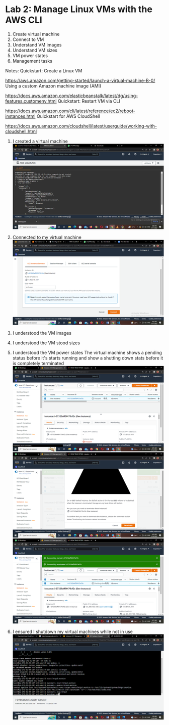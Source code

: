 # Lab 2: Manage Linux VMs with the AWS CLI


1. Create virtual machine
2. Connect to VM
3. Understand VM images
4. Understand VM sizes
5. VM power states
6. Management tasks



Notes:
Quickstart: Create a Linux VM

https://aws.amazon.com/getting-started/launch-a-virtual-machine-B-0/
Using a custom Amazon machine image (AMI)

https://docs.aws.amazon.com/elasticbeanstalk/latest/dg/using-features.customenv.html
Quickstart: Restart VM via CLI

https://docs.aws.amazon.com/cli/latest/reference/ec2/reboot-instances.html
Quickstart for AWS CloudShell

https://docs.aws.amazon.com/cloudshell/latest/userguide/working-with-cloudshell.html

1. I created a virtual machine 
![](../Screenshots/Instances%20launched.png)

2. Connected to my virtual machine
![](../Screenshots/Vm%20connected.png)

3. I understood the VM images

4. I understood the VM stood sizes

5. I understood the VM power states
The virtual machine shows a pending status before it's starts running and show a shutting down stats before it is completely terminated
![](../Screenshots/Instance%20stopped.png)
![](../Screenshots/terminating%20state.png)
![](../Screenshots/shutting%20down.png)

6. I ensured I shutdown my virtual machines while not in use
![](../Screenshots/system%20shutdown.png)
